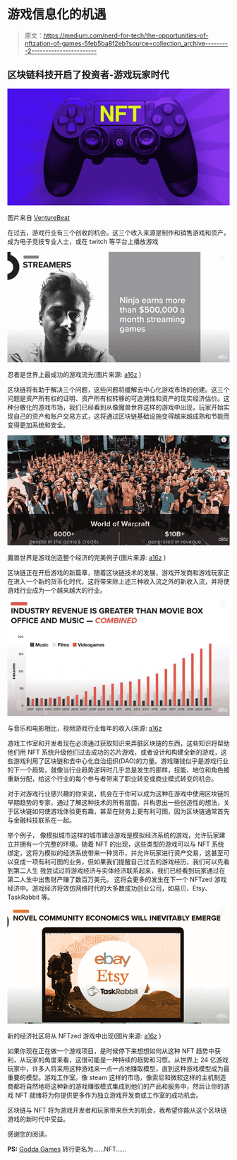 # 游戏信息化的机遇

> 原文：<https://medium.com/nerd-for-tech/the-opportunities-of-nftzation-of-games-5feb5ba8f2eb?source=collection_archive---------2----------------------->

## 区块链科技开启了投资者-游戏玩家时代

![](img/752d264f0f0b43933aa563c082261da5.png)

图片来自 [VentureBeat](https://venturebeat.com/2021/11/12/the-deanbeat-why-nft-game-startups-will-win-while-big-publishers-wait-for-regulation/)

在过去，游戏行业有三个创收的机会。这三个收入来源是制作和销售游戏和资产，成为电子竞技专业人士，或在 twitch 等平台上播放游戏

![](img/56a712cc41082c966feeec390aecf84b.png)

忍者是世界上最成功的游戏流光(图片来源: [a16z](https://a16z.com/tag/nfts/) )

区块链将有助于解决三个问题，这些问题将缓解去中心化游戏市场的创建。这三个问题是资产所有权的证明、资产所有权转移的可追溯性和资产的现实经济估价。这种分散化的游戏市场，我们已经看到从像魔兽世界这样的游戏中出现，玩家开始实现自己的资产和账户交易方式，这将通过区块链基础设施变得越来越成熟和节能而变得更加系统和安全。

![](img/952f2e73fcce6d3c7e3c5ba87706e3f4.png)

魔兽世界是游戏创造整个经济的完美例子(图片来源: [a16z](https://a16z.com/tag/nfts/) )

区块链正在开启游戏的新篇章，随着区块链技术的发展，游戏开发商和游戏玩家正在进入一个新的货币化时代，这将带来除上述三种收入流之外的新收入流，并将使游戏行业成为一个越来越大的行业。

![](img/b4d0aea80dab2b6ef54572f203023bdf.png)

与音乐和电影相比，视频游戏行业每年的收入(来源: [a16z](https://a16z.com/tag/nfts/)

游戏工作室和开发者现在必须通过获取知识来弄脏区块链的东西，这些知识将帮助他们用 NFT 系统升级他们过去成功的芯片游戏，或者设计和构建全新的游戏，这些游戏利用了区块链和去中心化自治组织(DAO)的力量。游戏赚钱似乎是游戏行业的下一个趋势，就像当行业趋势逆转时几乎总是发生的那样，技能、地位和角色被重新分配，给这个行业的每个参与者带来了职业转变或商业模式转变的机会。

对于对游戏行业感兴趣的你来说，机会在于你可以成为这种在游戏中使用区块链的早期趋势的专家，通过了解这种技术的所有层面，并构思出一些创造性的想法，关于区块链如何使游戏体验更有趣，甚至在财务上更有利可图，因为区块链通常首先与金融科技联系在一起。

举个例子， 像模拟城市这样的城市建设游戏是模拟经济系统的游戏，允许玩家建立并拥有一个完整的环境。随着 NFT 的出现，这些类型的游戏可以与 NFT 系统绑定，这将为模拟的经济系统带来一种货币，并允许玩家进行资产交易，这甚至可以变成一项有利可图的业务，但如果我们提醒自己过去的游戏经历，我们可以先看到第二人生 我尝试过将游戏经济与实体经济联系起来，我们已经看到玩家通过在第二人生中出售财产赚了数百万美元。 这将会更多的发生在下一个 NFTzed 游戏经济中。游戏经济将效仿网络时代的大多数成功创业公司，如易贝、Etsy、TaskRabbit 等。

![](img/cb4929a5dc79a1650fe833bde6430a54.png)

新的经济社区将从 NFTzed 游戏中出现(图片来源: [a16z](https://a16z.com/tag/nfts/) )

如果你现在正在做一个游戏项目，是时候停下来想想如何从这种 NFT 趋势中获利，从玩家的角度来看，这很可能是一种持续的趋势和习惯。从世界上 24 亿游戏玩家中，许多人将采用这种游戏来一点一点地赚取模型，直到这种游戏模型成为最重要的模型。游戏工作室。像 steam 这样的市场，像索尼和微软这样的主机制造商都将自然地将这种新的游戏赚取模式集成到他们的产品和服务中，然后让你的游戏 NFT 就绪将为你提供更多作为独立游戏开发商或工作室的成功机会。

区块链与 NFT 将为游戏开发者和玩家带来巨大的机会，我希望你能从这个区块链游戏的新时代中受益。

感谢您的阅读。

**PS:** [Godda Games](https://mkrdiop.medium.com/list/godda-game-598649249472) 转行更名为……NFT……
